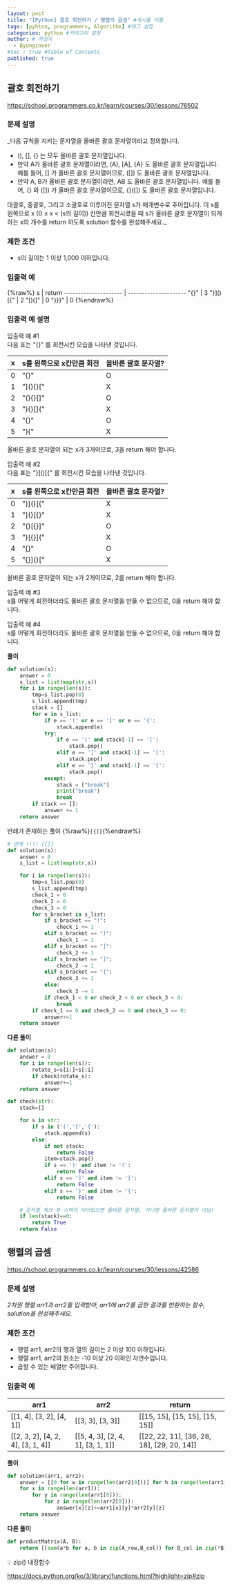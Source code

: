 ```yaml
---
layout: post
title: "[Python] 괄호 회전하기 / 행렬의 곱셈" #게시물 이름
tags: [pyhton, programmers, Algorithm] #태그 설정
categories: python #카테고리 설정
author: # 작성자
  - Byungineer
#toc : true #Table of Contents
published: true
---
```


## 괄호 회전하기
<https://school.programmers.co.kr/learn/courses/30/lessons/76502>

### 문제 설명
_다음 규칙을 지키는 문자열을 올바른 괄호 문자열이라고 정의합니다.

- (), [], {} 는 모두 올바른 괄호 문자열입니다.
- 만약 A가 올바른 괄호 문자열이라면, (A), [A], {A} 도 올바른 괄호 문자열입니다. 예를 들어, [] 가 올바른 괄호 문자열이므로, ([]) 도 올바른 괄호 문자열입니다.
- 만약 A, B가 올바른 괄호 문자열이라면, AB 도 올바른 괄호 문자열입니다. 예를 들어, {} 와 ([]) 가 올바른 괄호 문자열이므로, {}([]) 도 올바른 괄호 문자열입니다.   

대괄호, 중괄호, 그리고 소괄호로 이루어진 문자열 s가 매개변수로 주어집니다. 이 s를 왼쪽으로 x (0 ≤ x < (s의 길이)) 칸만큼 회전시켰을 때 s가 올바른 괄호 문자열이 되게 하는 x의 개수를 return 하도록 solution 함수를 완성해주세요._

### 제한 조건
- s의 길이는 1 이상 1,000 이하입니다.

### 입출력 예

{%raw%}
s                     | return
--------------------- | ---------------------
"[](){}"              | 3
"}]()[{"              | 2
"[)(]"                | 0
"}}}"                 | 0
{%endraw%}

### 입출력 예 설명
입출력 예 #1   
다음 표는 "[](){}" 를 회전시킨 모습을 나타낸 것입니다.

x                  | s를 왼쪽으로 x칸만큼 회전 | 올바른 괄호 문자열?
------------------ | --------------------- | ---------------------
0                  | "[](){}"              | O
1                  | "](){}["              | X
2                  | "(){}[]"              | O
3                  | "){}[]("              | X
4                  | "{}[]()"              | O
5                  | "}[](){"              | X

올바른 괄호 문자열이 되는 x가 3개이므로, 3을 return 해야 합니다.   

입출력 예 #2   
다음 표는 "}]()[{" 를 회전시킨 모습을 나타낸 것입니다.

x               | s를 왼쪽으로 x칸만큼 회전 | 올바른 괄호 문자열?
--------------- | --------------------- | ---------------------
0               | "}]()[{"              | X
1               | "]()[{}"              | X
2               | "()[{}]"              | O
3               | ")[{}]("              | X
4               | "[{}]()"              | O
5               | "{}]()["              | X

올바른 괄호 문자열이 되는 x가 2개이므로, 2를 return 해야 합니다.

입출력 예 #3   
s를 어떻게 회전하더라도 올바른 괄호 문자열을 만들 수 없으므로, 0을 return 해야 합니다.

입출력 예 #4   
s를 어떻게 회전하더라도 올바른 괄호 문자열을 만들 수 없으므로, 0을 return 해야 합니다.


**풀이**
```python
def solution(s):
    answer = 0
    s_list = list(map(str,s))
    for i in range(len(s)):
        tmp=s_list.pop(0)
        s_list.append(tmp)
        stack = []
        for e in s_list:
            if e == '(' or e == '[' or e == '{':
                stack.append(e)
            try:
                if e == ')' and stack[-1] == '(':
                    stack.pop()
                elif e == ']' and stack[-1] == '[':
                    stack.pop()
                elif e == '}' and stack[-1] == '{':
                    stack.pop()
            except:
                stack = ["break"]
                print("break")
                break
        if stack == []:
            answer += 1
    return answer
```

반례가 존재하는 풀이 {%raw%}`[{]}`{%endraw%}
```python
# 반례 !!!! [{]}
def solution(s):
    answer = 0
    s_list = list(map(str,s))

    for i in range(len(s)):
        tmp=s_list.pop(0)
        s_list.append(tmp)
        check_1 = 0
        check_2 = 0
        check_3 = 0
        for s_bracket in s_list:
            if s_bracket == "(":
                check_1 += 1
            elif s_bracket == ")":
                check_1 -= 1
            elif s_bracket == "[":
                check_2 += 1
            elif s_bracket == "]":
                check_2 -= 1
            elif s_bracket == "{":
                check_3 += 1
            else:
                check_3 -= 1
            if check_1 < 0 or check_2 < 0 or check_3 < 0:
                break
        if check_1 == 0 and check_2 == 0 and check_3 == 0:
            answer+=1
    return answer
```




**다른 풀이**
```python
def solution(s):
    answer = 0
    for i in range(len(s)):
        rotate_s=s[i:]+s[:i]
        if check(rotate_s):
            answer+=1
    return answer

def check(str):
    stack=[]

    for s in str:
        if s in ('(','[','{'):
            stack.append(s)
        else:
            if not stack:
                return False
            item=stack.pop()
            if s == ')' and item != '(':
                return False
            elif s == ']' and item != '[':
                return False
            elif s == '}' and item != '{':
                return False

    # 문자열 체크 후 스택이 비어있으면 올바른 문자열, 아니면 올바른 문자열이 아님!
    if len(stack)==0:
        return True
    return False
```

## 행렬의 곱셈
<https://school.programmers.co.kr/learn/courses/30/lessons/42586>

### 문제 설명
_2차원 행렬 arr1과 arr2를 입력받아, arr1에 arr2를 곱한 결과를 반환하는 함수, solution을 완성해주세요._

### 제한 조건
- 행렬 arr1, arr2의 행과 열의 길이는 2 이상 100 이하입니다.
- 행렬 arr1, arr2의 원소는 -10 이상 20 이하인 자연수입니다.
- 곱할 수 있는 배열만 주어집니다.

### 입출력 예

arr1                     | arr2                  | return                    
------------------------ | --------------------- | ---------------------
[[1, 4], [3, 2], [4, 1]] | [[3, 3], [3, 3]]   | [[15, 15], [15, 15], [15, 15]]
[[2, 3, 2], [4, 2, 4], [3, 1, 4]] | [[5, 4, 3], [2, 4, 1], [3, 1, 1]] | [[22, 22, 11], [36, 28, 18], [29, 20, 14]]


**풀이**
```python
def solution(arr1, arr2):
    answer = [[0 for w in range(len(arr2[0]))] for h in range(len(arr1))]
    for x in range(len(arr1)): 
        for y in range(len(arr1[0])):
            for z in range(len(arr2[0])):
                answer[x][z]+=arr1[x][y]*arr2[y][z]
    return answer
```

**다른 풀이**
```python
def productMatrix(A, B):
    return [[sum(a*b for a, b in zip(A_row,B_col)) for B_col in zip(*B)] for A_row in A]
```

💡 zip() 내장함수

<https://docs.python.org/ko/3/library/functions.html?highlight=zip#zip>